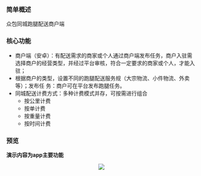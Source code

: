 ### 简单概述
众包同城跑腿配送商户端

### 核心功能
* 商户端（安卓）：有配送需求的商家或个人通过商户端发布任务，商户入驻需选择商户的经营类型，并经过平台审核，符合一定要求的商家或个人，才能入驻；
* 根据商户的类型，设置不同的跑腿配送服务规（大宗物流、小件物流、外卖等）；发布任 务：商户可在平台发布跑腿任务。
* 同城配送计费方式：多种计费模式并存，可按需进行组合
  * 按公里计费
  * 按单计费
  * 按重量计费
  * 按时间计费
### 预览 
**演示内容为app主要功能**  

  <div align=center>
  <img src="https://github.com/all3nyuan/delivery/raw/master/delivery-demo.gif"/>
  </div>




